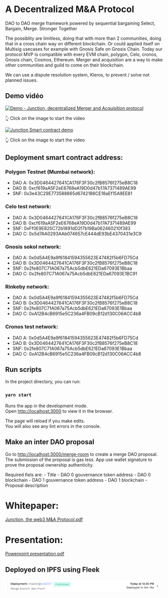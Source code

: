 # A Decentralized M&A Protocol 

DAO to DAO merge framework powered by sequential bargaining
Select, Bargain, Merge.
Stronger Together 

The possiblity are limitless, doing that with more than 2 communities, doing that in a cross chain way on different blockchain. Or could applied itself on Multisig usecases for example with Gnosis Safe on Gnosis Chain. Today our protocol MVP is compatible with every EVM chain, polygon, Celo, cronos, Gnosis chain, Cosmos, Ethereum. Merger and acquisition are a way to make other communities and guild to come on their blockchain.

We can use a dispute resolution system, Kleros, to prevent / solve not planned issues.
	



## Demo vidéo

[![Demo - Junction, decentralized Merger and Acquisition protocol](https://img.youtube.com/vi/FhxaFlWCv-Q/0.jpg)](https://www.youtube.com/watch?v=FhxaFlWCv-Q)

👆 Click on the image to start the video

[![Junction Smart contract demo](https://img.youtube.com/vi/ExkmAGSCshg/0.jpg)](https://www.youtube.com/watch?v=ExkmAGSCshg)

👆 Click on the image to start the video

## Deployment smart contract address:

### Polygon Testnet (Mumbai network): 
- DAO A: 0x3D0464427641CA176F3F30c2fB8576f275eB8C18
- DAO B: 0xcf619aA5F2eE6768eA19D0d47b17A7371489AE99
- SNF: 0x3e43C29E773588865d6742186CE18aEf15A9EE81

### Celo test network: 
- DAO A: 0x3D0464427641CA176F3F30c2fB8576f275eB8C18
- DAO B: 0xcf619aA5F2eE6768eA19D0d47b17A7371489AE99
- SNF: 0xFf0E9E825C72b1891dD2f7b19Ba062460210f383
- DAO C: 0x5d7AA0293AAb074657cE444dE93bE4370431e3C9

### Gnosis sokol network:
- DAO A: 0x0d5A4E9a9f61841594355623E47482f5b6FD75Cd
- DAO B: 0x3D0464427641CA176F3F30c2fB8576f275eB8C18
- SNF: 0x2fe807C71A067a75Acb5dbE621EDa67093E1Bbaa
- DAO C: 0x2fe807C71A067a75Acb5dbE621EDa67093E1BC91

### Rinkeby network: 
- DAO A: 0x0d5A4E9a9f61841594355623E47482f5b6FD75Cd
- DAO B: 0x3D0464427641CA176F3F30c2fB8576f275eB8C18
- SNF: 0x2fe807C71A067a75Acb5dbE621EDa67093E1Bbaa
- DAO C: 0xA12B4cB6915e5C236a4FB09cB12d130C06ACC4b8


### Cronos test network: 
- DAO A: 0x0d5A4E9a9f61841594355623E47482f5b6FD75Cd
- DAO B: 0x3D0464427641CA176F3F30c2fB8576f275eB8C18
- SNF: 0x2fe807C71A067a75Acb5dbE621EDa67093E1Bbaa
- DAO C: 0xA12B4cB6915e5C236a4FB09cB12d130C06ACC4b8



## Run scripts

In the project directory, you can run:

### `yarn start`

Runs the app in the development mode.\
Open [http://localhost:3000](http://localhost:3000) to view it in the browser.

The page will reload if you make edits.\
You will also see any lint errors in the console.

## Make an inter DAO proposal

Go to [http://localhost:3000/merge-room](http://localhost:3000/merge-room) to create a merge DAO proposal.
The submission of the proposal is gas less. App use wallet signature to prove the proposal ownership authenticity.

Required fiels are:
	- Title
	- DAO 0 gouvernance token address
	- DAO 0 blockchain
	- DAO 1 gouvernance token address
	- DAO 1 blockchain
	- Proposal description
	

# Whitepaper:
[Junction, the web3 M&A Protocol.pdf](https://github.com/NandyBa/Junction/files/9175528/Junction.the.web3.M.A.Protocol.pdf)

# Presentation:
[Powerpoint presentation.pdf](Junction%20powerpoint%20presentation.pdf)


## Deployed on IPFS using Fleek
![IPFS_deployment.png](IPFS_deployment.png)

	
